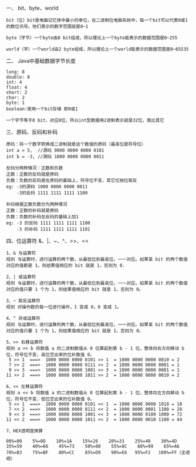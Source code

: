 一、 bit、byte、world

    bit（位）bit是电脑记忆体中最小的单位，在二进制位电脑系统中，每一个bit可以代表0或1的数位讯号。他们表示的数字范围就是0~1

    byte（字节）一个byte由8 bit组成，所以理论上一个byte能表示的数据范围是0~255

    world（字）一个world由2 byte组成，所以理论上一个world能表示的数据范围是0~65535

二、 Java中基础数据字节长度

    long: 8
    double: 8
    int: 4
    float: 4
    short: 2
    char: 2
    byte: 1
    boolean:使用一个bit存储 即0或1

    一个字节等于8 bit，对应8位，所以int型数据用2进制表示就是32位，类比其它

三、原码、反码和补码

    原码：将一个数字转换成二进制就是这个数值的原码（最高位是符号位）
    int a = 5,  //源码 0000 0000 0000 0101
    int b = -3, //源码 1000 0000 0000 0011

    反码分两种情况：正数和负数
    正数：正数的反码就是原码
    负数：负数的反码是在原码的基础上，符号位不变，其它位按位取反
    eg: -3的源码 1000 0000 0000 0011
        -3的反码 1111 1111 1111 1100

    补码根据正数负数分为两种情况
    正数：正数的补码就是原码
    负数：负数的补码在反码的基础上加1
    eg: -3 的反码 1111 1111 1111 1100
        -3 的补码 1111 1111 1111 1101

四、位运算符 &、|、~、^、>>、<<

    1、& 与运算符
    规则 与运算时，进行运算的两个数，从最低位到最高位，一一对应。如果某 bit 的两个数值对应的值都是 1，则结果值相应的 bit 就是 1，否则为 0.

    2、| 或运算符
    规则 与运算时，进行运算的两个数，从最低位到最高位，一一对应。如果某 bit 的两个数值对应的值只要 1 个为 1，则结果值相应的 bit 就是 1，否则为 0。

    3、~ 取反运算符 
    规则 对操作数的每一位进行操作，1 变成 0，0 变成 1。

    4、^ 异或运算符
    规则 与运算时，进行运算的两个数，从最低位到最高位，一一对应。如果某 bit 的两个数值对应的值只要 1 个为 1，则结果值相应的 bit 就是 1，否则为 0。

    5、>> 右移运算符
    规则 a >> b 将数值 a 的二进制数值从 0 位算起到第 b - 1 位，整体向右方向移动 b 位，符号位不变，高位空出来的位补数值 0。
     5 >> 1  ===>  1000 0000 0000 0101 >> 1  = 1000 0000 0000 0010 = 2
     7 >> 2  ===>  1000 0000 0000 0111 >> 2  = 1000 0000 0000 0001 = 1
     9 >> 3  ===>  1000 0000 0000 1001 >> 3  = 1000 0000 0000 0001 = 1
    11 >> 2  ===>  1000 0000 0000 1011 >> 2  = 1000 0000 0000 0010 = 2

    6、<< 左移运算符
    规则 a << b 将数值 a 的二进制数值从 0 位算起到第 b - 1 位，整体向左方向移动 b 位，符号位不变，低位空出来的位补数值 0。
     5 << 1  ===>  1000 0000 0000 0101 << 1  = 1000 0000 0000 1010 = 10
     7 << 2  ===>  1000 0000 0000 0111 << 2  = 1000 0000 0001 1100 = 28
     9 << 3  ===>  1000 0000 0000 1001 << 3  = 1000 0000 0100 1000 = 72
    11 << 2  ===>  1000 0000 0000 1011 << 2  = 1000 0000 0010 1100 = 44

    7、HEX透明度换算

    00%=00    5%=0D    10%=1A    15%=26    20%=33    25%=40    30%=4D    35%=59    40%=66    45%=73    50%=80    55%=8C    60%=99    65%=A6    70%=B3    75%=BF    80%=CC    85%=D9    90%=E6   95%=F2   100%=FF（全透明）
